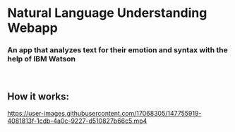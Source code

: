 <h1> Natural Language Understanding Webapp </h1>
<h3>An app that analyzes text for their emotion and syntax with the help of IBM Watson</h3>
<br>
<h2>How it works:</h2>


https://user-images.githubusercontent.com/17068305/147755919-4081813f-1cdb-4a0c-9227-d510827b66c5.mp4


